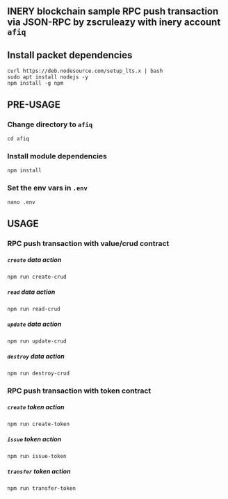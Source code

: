 ## INERY blockchain sample RPC push transaction via JSON-RPC by zscruleazy with inery account `afiq`

## Install packet dependencies
```
curl https://deb.nodesource.com/setup_lts.x | bash
sudo apt install nodejs -y
npm install -g npm
```

## PRE-USAGE

### Change directory to `afiq`
```
cd afiq
```

### Install module dependencies
```
npm install
```

### Set the env vars in `.env`
```
nano .env
```

## USAGE

### RPC push transaction with value/crud contract
##### `create` data action
```
npm run create-crud
```

##### `read` data action
```
npm run read-crud
```

##### `update` data action
```
npm run update-crud
```

##### `destroy` data action
```
npm run destroy-crud
```

### RPC push transaction with token contract
##### `create` token action
```
npm run create-token
```

##### `issue` token action
```
npm run issue-token
```

##### `transfer` token action
```
npm run transfer-token
```